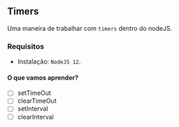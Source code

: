 ## Timers

Uma maneira de trabalhar com `timers` dentro do nodeJS.

### Requisitos

- Instalação: `NodeJS 12`.

#### O que vamos aprender?

- [ ] setTimeOut
- [ ] clearTimeOut
- [ ] setInterval
- [ ] clearInterval
